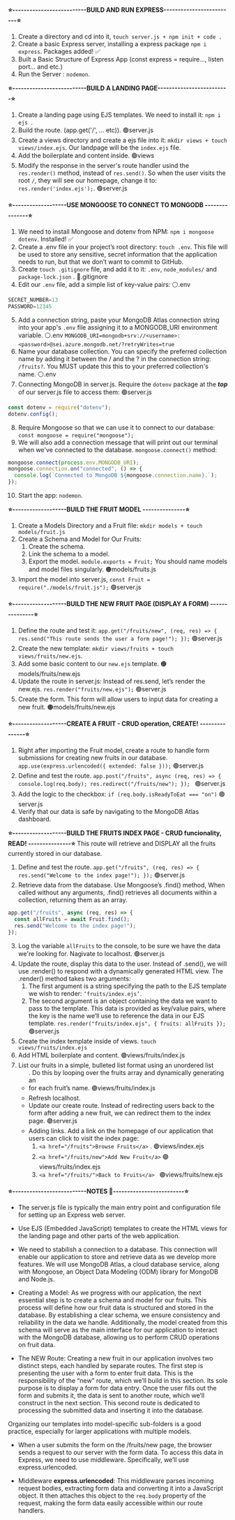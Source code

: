 **⭐️--------------------------BUILD AND RUN EXPRESS-------------------------⭐️**
1. Create a directory and cd into it, ` touch server.js + npm init + code . `
2. Create a basic Express server, installing a express package `npm i express`. Packages added! ✅
3. Built a Basic Structure of Express App (const express = require..., listen port... and etc.)
4. Run the Server : `nodemon`.

**⭐️--------------------------BUILD A LANDING PAGE-------------------------⭐️**
1. Create a landing page using EJS templates. We need to install it: `npm i ejs
`.
2. Build the route. (app.get('/', ... etc)). 🟢server.js
3. Create a views directory and create a ejs file into it: `mkdir views + touch views/index.ejs`. Our landpage will be the `index.ejs` file.
4. Add the boilerplate and content inside. 🟣views
5. Modify the response in the server's route handler usind the `res.render()` method, instead of `res.send()`. So when the user visits the root `/`, they will see our homepage, change it to: `res.render('index.ejs');`. 🟢server.js

**⭐️-------------------USE MONGOOSE TO CONNECT TO MONGODB ---------------⭐️**

1. We need to install Mongoose and dotenv from NPM: `npm i mongoose dotenv`. Installed! ✅
2. Create a .env file in your project’s root directory: `touch .env`. 
This file will be used to store any sensitive, secret information that the application needs to run, but that we don’t want to commit to GitHub.
3. Create `touch .gitignore` file, and add it to it: `.env`, `node_modules/` and `package-lock.json` .  🔴.gitignore
4. Edit our `.env` file, add a simple list of key-value pairs:  ⚪️.env
```Javascript 
SECRET_NUMBER=13
PASSWORD=12345
```
5. Add a connection string, paste your MongoDB Atlas connection string into your app's `.env` file assigning it to a MONGODB_URI environment variable. ⚪️.env
`MONGODB_URI=mongodb+srv://<username>:<password>@sei.azure.mongodb.net/?retryWrites=true`
6. Name your database collection. You can specify the preferred collection name by adding it between the / and the ? in the connection string: `/fruits?`. You MUST update this this to your preferred collection's name. ⚪️.env
7. Connecting MongoDB in server.js. Require the `dotenv` package at the ***top*** of our server.js file to access them: 🟢server.js
```Javascript
const dotenv = require("dotenv");
dotenv.config();
``` 
8. Require Mongoose so that we can use it to connect to our database:
`const mongoose = require("mongoose");`
9. We will also add a connection message that will print out our terminal when we've connected to the database. `mongoose.connect()` method:
```Javascript
mongoose.connect(process.env.MONGODB_URI);
mongoose.connection.on("connected", () => {
  console.log(`Connected to MongoDB ${mongoose.connection.name}.`);
});
```
10. Start the app: `nodemon`.

**⭐️-------------------BUILD THE FRUIT MODEL ---------------⭐️**

1. Create a Models Directory and a Fruit file: `mkdir models + touch models/fruit.js`
2. Create a Schema and Model for Our Fruits:
   1. Create the schema.
   2. Link the schema to a model.
   3. Export the model. `module.exports = Fruit;`
 You should name models and model files singularly. 🟠models/fruits.js
3. Import the model into server.js, `const Fruit = require("./models/fruit.js");`  🟢server.js

**⭐️-------------------BUILD THE NEW FRUIT PAGE (DISPLAY A FORM) ---------------⭐️**

1. Define the route and test it: `app.get("/fruits/new", (req, res) => {
  res.send("This route sends the user a form page!");
});` 🟢server.js
2. Create the new template: `mkdir views/fruits + touch views/fruits/new.ejs`.
3. Add some basic content to our `new.ejs` template. 🟠models/fruits/new.ejs
4. Update the route in server.js: Instead of res.send, let’s render the new.ejs. `res.render("fruits/new.ejs");` 🟢server.js 
5. Create the form. This form will allow users to input data for creating a new fruit. 🟠models/fruits/new.ejs

**⭐️-------------------CREATE A FRUIT - CRUD operation, CREATE! ---------------⭐️**
1. Right after importing the Fruit model, create a route to handle form submissions for creating new fruits in our database. `app.use(express.urlencoded({ extended: false }));` 🟢server.js
2. Define and test the route. `app.post("/fruits", async (req, res) => {
  console.log(req.body);
  res.redirect("/fruits/new");
}); ` 🟢server.js
3. Add the logic to the checkbox: `if (req.body.isReadyToEat === "on")` 🟢server.js
4. Verify that our data is safe by navigating to the MongoDB Atlas dashboard.

**⭐️-------------------BUILD THE FRUITS INDEX PAGE - CRUD funcionality, READ! ---------------⭐️**
This route will retrieve and DISPLAY all the fruits currently stored in our database.

1. Define and test the route. `app.get("/fruits", (req, res) => {
  res.send("Welcome to the index page!");
});`  🟢server.js
2. Retrieve data from the database. Use Mongoose’s .find() method, When called without any arguments, .find() retrieves all documents within a collection, returning them as an array.
```Javascript
app.get("/fruits", async (req, res) => {
  const allFruits = await Fruit.find();
  res.send("Welcome to the index page!");
}); 
```
3. Log the variable `allFruits` to the console, to be sure we have the data we're looking for. Nagivate to localhost. 🟢server.js
4. Update the route, display this data to the user. Instead of .send(), we will use .render() to respond with a dynamically generated HTML view. The .render() method takes two arguments: 
    1. The first argument is a string specifying the path to the EJS template we wish to render: `‘fruits/index.ejs’`.
    2. The second argument is an object containing the data we want to pass to the template. This data is provided as key/value pairs, where the key is the name we’ll use to reference the data in our EJS template.
    `res.render("fruits/index.ejs", { fruits: allFruits });` 🟢server.js
5. Create the index template inside of views. `touch views/fruits/index.ejs` 
6. Add HTML boilerplate and content. 🟣views/fruits/index.js
7. List our fruits in a simple, bulleted list format using an unordered list <ul>. Do this by looping over the fruits array and dynamically generating an <li> for each fruit’s name. 🟣views/fruits/index.js
8. Refresh localhost.
9. Update our create route. Instead of redirecting users back to the form after adding a new fruit, we can redirect them to the index page. 🟢server.js
10. Adding links. Add a link on the homepage of our application that users can click to visit the index page: 
    1. `<a href="/fruits">Browse Fruits</a>` . 🟣views/index.ejs
    2. `<a href="/fruits/new">Add New Fruit</a>`  🟣views/fruits/index.ejs
    3. `<a href="/fruits/">Back to Fruits</a> ` 🟣views/fruits/new.ejs

**⭐️--------------------------NOTES 📝-------------------------⭐️**
- The server.js file is typically the main entry point and configuration file for setting up an Express web server.

- Use EJS (Embedded JavaScript) templates to create the HTML views for the landing page and other parts of the web application.

- We need to stabilish a connection to a database. This connection will enable our application to store and retrieve data as we develop more features. 
We will use MongoDB Atlas, a cloud database service, along with Mongoose, an Object Data Modeling (ODM) library for MongoDB and Node.js.

- Creating a Model: As we progress with our application, the next essential step is to create a schema and model for our fruits. This process will define how our fruit data is structured and stored in the database. By establishing a clear schema, we ensure consistency and reliability in the data we handle. Additionally, the model created from this schema will serve as the main interface for our application to interact with the MongoDB database, allowing us to perform CRUD operations on fruit data.

- The NEW Route: Creating a new fruit in our application involves two distinct steps, each handled by separate routes. The first step is presenting the user with a form to enter fruit data. This is the responsibility of the “new” route, which we’ll build in this section. Its sole purpose is to display a form for data entry.
Once the user fills out the form and submits it, the data is sent to another route, which we’ll construct in the next section. This second route is dedicated to processing the submitted data and inserting it into the database.

Organizing our templates into model-specific sub-folders is a good practice, especially for larger applications with multiple models.

- When a user submits the form on the /fruits/new page, the browser sends a request to our server with the form data. To access this data in Express, we need to use middleware. Specifically, we’ll use express.urlencoded. 

- Middleware **express.urlencoded**: This middleware parses incoming request bodies, extracting form data and converting it into a JavaScript object. It then attaches this object to the `req.body` property of the request, making the form data easily accessible within our route handlers.




